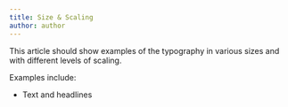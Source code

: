 ```yaml
---
title: Size & Scaling
author: author
---
```


This article should show examples of the typography in various sizes and with different levels of scaling.

Examples include:
* Text and headlines
